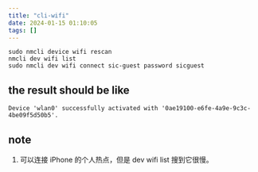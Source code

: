 ```yaml
---
title: "cli-wifi"
date: 2024-01-15 01:10:05
tags: []
---
```

```
sudo nmcli device wifi rescan
nmcli dev wifi list
sudo nmcli dev wifi connect sic-guest password sicguest
```

## the result should be like

```
Device 'wlan0' successfully activated with '0ae19100-e6fe-4a9e-9c3c-4be09f5d50b5'.
```

## note

1. 可以连接 iPhone 的个人热点，但是 dev wifi list 搜到它很慢。

